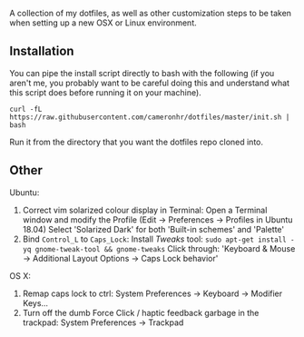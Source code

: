 A collection of my dotfiles, as well as other customization steps to be taken when setting up a new OSX or Linux environment.

## Installation

You can pipe the install script directly to bash with the following (if you aren't me, you probably want to be careful doing this and understand what this script does before running it on your machine).

`curl -fL https://raw.githubusercontent.com/cameronhr/dotfiles/master/init.sh | bash`

Run it from the directory that you want the dotfiles repo cloned into.  

## Other

Ubuntu:

1. Correct vim solarized colour display in Terminal:
    Open a Terminal window and modify the Profile (Edit -> Preferences -> Profiles in Ubuntu 18.04)
    Select 'Solarized Dark' for both 'Built-in schemes' and 'Palette'
2. Bind `Control_L` to `Caps_Lock`:
    Install _Tweaks_ tool: `sudo apt-get install -yq gnome-tweak-tool && gnome-tweaks`
    Click through: 'Keyboard & Mouse -> Additional Layout Options -> Caps Lock behavior'

OS X:

1. Remap caps lock to ctrl: System Preferences -> Keyboard -> Modifier Keys...
2. Turn off the dumb Force Click / haptic feedback garbage in the trackpad: System Preferences -> Trackpad
